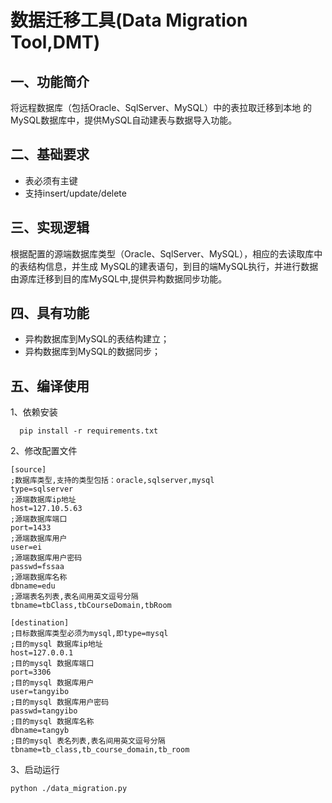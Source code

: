 数据迁移工具(Data Migration Tool,DMT)
===================================

一、功能简介
-----------
将远程数据库（包括Oracle、SqlServer、MySQL）中的表拉取迁移到本地
的MySQL数据库中，提供MySQL自动建表与数据导入功能。

二、基础要求
------------
 - 表必须有主键
 - 支持insert/update/delete

三、实现逻辑
-----------
根据配置的源端数据库类型（Oracle、SqlServer、MySQL），相应的去读取库中的表结构信息，并生成
MySQL的建表语句，到目的端MySQL执行，并进行数据由源库迁移到目的库MySQL中,提供异构数据同步功能。

四、具有功能
------------
 - 异构数据库到MySQL的表结构建立；
 - 异构数据库到MySQL的数据同步；

五、编译使用
-----------

1、依赖安装
```
  pip install -r requirements.txt
```
2、修改配置文件
```
[source]
;数据库类型,支持的类型包括：oracle,sqlserver,mysql
type=sqlserver
;源端数据库ip地址
host=127.10.5.63
;源端数据库端口
port=1433
;源端数据库用户
user=ei
;源端数据库用户密码
passwd=fssaa
;源端数据库名称
dbname=edu
;源端表名列表,表名间用英文逗号分隔
tbname=tbClass,tbCourseDomain,tbRoom

[destination]
;目标数据库类型必须为mysql,即type=mysql
;目的mysql 数据库ip地址
host=127.0.0.1
;目的mysql 数据库端口
port=3306
;目的mysql 数据库用户
user=tangyibo
;目的mysql 数据库用户密码
passwd=tangyibo
;目的mysql 数据库名称
dbname=tangyb
;目的mysql 表名列表,表名间用英文逗号分隔
tbname=tb_class,tb_course_domain,tb_room
```
3、启动运行
```
python ./data_migration.py
```

